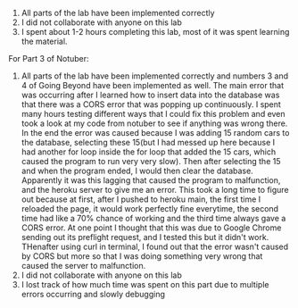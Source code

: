 1. All parts of the lab have been implemented correctly
2. I did not collaborate with anyone on this lab
3. I spent about 1-2 hours completing this lab, most of it was spent
    learning the material.

For Part 3 of Notuber:
1. All parts of the lab have been implemented correctly and numbers 3 and 4 of Going Beyond
    have been implemented as well. The main error that was occurring after I learned how to 
    insert data into the database was that there was a CORS error that was popping up continuously.
    I spent many hours testing different ways that I could fix this problem and even took a look at my 
    code from notuber to see if anything was wrong there. In the end the error was caused because I 
    was adding 15 random cars to the database, selecting these 15(but I had messed up here because
    I had another for loop inside the for loop that added the 15 cars, which caused the program
    to run very very slow). Then after selecting the 15 and when the program ended, I would then clear
    the database. Apparently it was this lagging that caused the program to malfunction, and the heroku server 
    to give me an error. This took a long time to figure out because at first, after I pushed to heroku main,
    the first time I reloaded the page, it would work perfectly fine everytime, the second time had like a 70%
    chance of working and the third time always gave a CORS error. At one point I thought that this was due to 
    Google Chrome sending out its preflight request, and I tested this but it didn't work. THenafter using curl in terminal, 
    I found out that the error wasn't caused by CORS but more so that I was doing something very wrong that caused the 
    server to malfunction. 
2. I did not collaborate with anyone on this lab
3. I lost track of how much time was spent on this part due to multiple errors occurring and
    slowly debugging